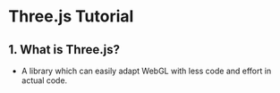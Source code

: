 # Three.js Tutorial

## 1. What is Three.js?

- A library which can easily adapt WebGL with less code and effort in actual code.
